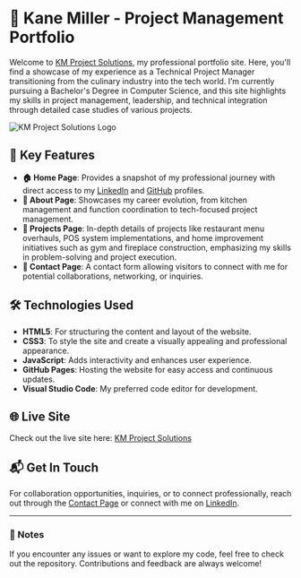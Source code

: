 # 🎯 Kane Miller - Project Management Portfolio

Welcome to [KM Project Solutions](https://www.kmprojectsolutions.com/), my professional portfolio site. Here, you'll find a showcase of my experience as a Technical Project Manager transitioning from the culinary industry into the tech world. I’m currently pursuing a Bachelor's Degree in Computer Science, and this site highlights my skills in project management, leadership, and technical integration through detailed case studies of various projects.

![KM Project Solutions Logo](https://www.kmprojectsolutions.com/images/secondary-logo.png)

## 🚀 Key Features

- **🏠 Home Page**: Provides a snapshot of my professional journey with direct access to my [LinkedIn](https://www.linkedin.com/in/kane-a-miller) and [GitHub](https://github.com/kaneAmiller) profiles.
- **📖 About Page**: Showcases my career evolution, from kitchen management and function coordination to tech-focused project management.
- **📂 Projects Page**: In-depth details of projects like restaurant menu overhauls, POS system implementations, and home improvement initiatives such as gym and fireplace construction, emphasizing my skills in problem-solving and project execution.
- **📧 Contact Page**: A contact form allowing visitors to connect with me for potential collaborations, networking, or inquiries.

## 🛠️ Technologies Used

- **HTML5**: For structuring the content and layout of the website.
- **CSS3**: To style the site and create a visually appealing and professional appearance.
- **JavaScript**: Adds interactivity and enhances user experience.
- **GitHub Pages**: Hosting the website for easy access and continuous updates.
- **Visual Studio Code**: My preferred code editor for development.

## 🌐 Live Site

Check out the live site here: [KM Project Solutions](https://www.kmprojectsolutions.com/)

## 📬 Get In Touch

For collaboration opportunities, inquiries, or to connect professionally, reach out through the [Contact Page](https://www.kmprojectsolutions.com/contact.html) or connect with me on [LinkedIn](https://www.linkedin.com/in/kane-a-miller).

---

### 📌 Notes

If you encounter any issues or want to explore my code, feel free to check out the repository. Contributions and feedback are always welcome!
